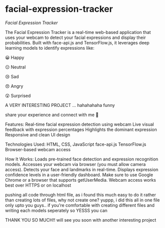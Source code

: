 # facial-expression-tracker

*Facial Expression Tracker*

The Facial Expression Tracker is a real-time web-based application that uses your webcam to detect your facial expressions and display their probabilities. Built with face-api.js and TensorFlow.js, it leverages deep learning models to identify expressions like:

😀 Happy

😐 Neutral

😢 Sad

😠 Angry

😲 Surprised

A VERY INTERESTING PROJECT ... hahahahaha funny

share your experience and connect with me 🥰

Features:
Real-time facial expression detection using webcam
Live visual feedback with expression percentages
Highlights the dominant expression
Responsive and clean UI design

Technologies Used:
HTML, CSS, JavaScript
face-api.js
TensorFlow.js
Browser-based webcam access 

How It Works:
Loads pre-trained face detection and expression recognition models.
Accesses your webcam via browser (you must allow camera access).
Detects your face and landmarks in real-time.
Displays expression confidence levels in a user-friendly dashboard.
Make sure to use Google Chrome or a browser that supports getUserMedia.
Webcam access works best over HTTPS or on localhost

pushing all code through html file, as i found this much easy to do it 
rather than creating lots of files, why not create one? yuppp, i did this all in one file only 
upto you guys.. if you're comfortable with creating different files and writing each models seperately so YESSS you can 

THANK YOU SO MUCH!! 
will see you soon with another interesting project